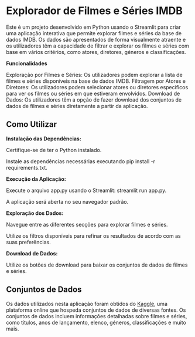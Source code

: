 # **Explorador de Filmes e Séries IMDB**

Este é um projeto desenvolvido em Python usando o Streamlit para criar uma aplicação interativa que permite explorar filmes e séries da base de dados IMDB. Os dados são apresentados de forma visualmente atraente e os utilizadores têm a capacidade de filtrar e explorar os filmes e séries com base em vários critérios, como atores, diretores, géneros e classificações.

**Funcionalidades**

Exploração por Filmes e Séries: Os utilizadores podem explorar a lista de filmes e séries disponíveis na base de dados IMDB.
Filtragem por Atores e Diretores: Os utilizadores podem selecionar atores ou diretores específicos para ver os filmes ou séries em que estiveram envolvidos.
Download de Dados: Os utilizadores têm a opção de fazer download dos conjuntos de dados de filmes e séries diretamente a partir da aplicação.

## **Como Utilizar**

**Instalação das Dependências:**

Certifique-se de ter o Python instalado.

Instale as dependências necessárias executando pip install -r requirements.txt.

**Execução da Aplicação:**

Execute o arquivo app.py usando o Streamlit: streamlit run app.py.

A aplicação será aberta no seu navegador padrão.

**Exploração dos Dados:**

Navegue entre as diferentes secções para explorar filmes e séries.

Utilize os filtros disponíveis para refinar os resultados de acordo com as suas preferências.

**Download de Dados:**

Utilize os botões de download para baixar os conjuntos de dados de filmes e séries.

## **Conjuntos de Dados**

Os dados utilizados nesta aplicação foram obtidos do [Kaggle](https://www.kaggle.com/datasets/ramjasmaurya/top-250s-in-imdb), uma plataforma online que hospeda conjuntos de dados de diversas fontes. Os conjuntos de dados incluem informações detalhadas sobre filmes e séries, como títulos, anos de lançamento, elenco, géneros, classificações e muito mais.
